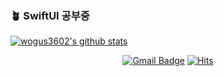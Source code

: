 
### 🪴 SwiftUI 공부중

[![wogus3602's github stats](https://github-readme-stats.vercel.app/api?username=wogus3602&theme=great-gatsby)](https://github.com/anuraghazra/github-readme-stats)

<div align=center>

  [![Gmail Badge](https://img.shields.io/badge/Gmail-d14836?style=flat-square&logo=Gmail&logoColor=white&link=mailto:wogus3602@gmail.com)](mailto:wogus3602@gmail.com)
[![Hits](https://hits.seeyoufarm.com/api/count/incr/badge.svg?url=https%3A%2F%2Fgithub.com%2Fwogus3602&count_bg=%2379C83D&title_bg=%23555555&icon=swift.svg&icon_color=%23FD9426&title=hits&edge_flat=false)](https://hits.seeyoufarm.com)

</div>
<!--
**wogus3602/wogus3602** is a ✨ _special_ ✨ repository because its `README.md` (this file) appears on your GitHub profile.

[![Top Langs](https://github-readme-stats.vercel.app/api/top-langs/?username=wogus3602&layout=compact&theme=solarized-light)](https://github.com/anuraghazra/github-readme-stats)

Here are some ideas to get you started:

- 🔭 I’m currently working on ...
- 🌱 I’m currently learning ...
- 👯 I’m looking to collaborate on ...
- 🤔 I’m looking for help with ...
- 💬 Ask me about ...
- 📫 How to reach me: ...
- 😄 Pronouns: ...
- ⚡ Fun fact: ...
-->
